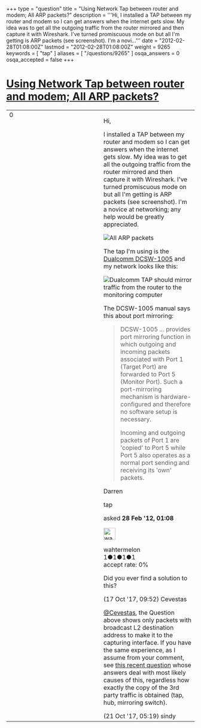 +++
type = "question"
title = "Using Network Tap between router and modem; All ARP packets?"
description = '''Hi, I installed a TAP between my router and modem so I can get answers when the internet gets slow. My idea was to get all the outgoing traffic from the router mirrored and then capture it with Wireshark. I&#x27;ve turned promiscuous mode on but all I&#x27;m getting is ARP packets (see screenshot). I&#x27;m a novi...'''
date = "2012-02-28T01:08:00Z"
lastmod = "2012-02-28T01:08:00Z"
weight = 9265
keywords = [ "tap" ]
aliases = [ "/questions/9265" ]
osqa_answers = 0
osqa_accepted = false
+++

<div class="headNormal">

# [Using Network Tap between router and modem; All ARP packets?](/questions/9265/using-network-tap-between-router-and-modem-all-arp-packets)

</div>

<div id="main-body">

<div id="askform">

<table id="question-table" style="width:100%;"><colgroup><col style="width: 50%" /><col style="width: 50%" /></colgroup><tbody><tr class="odd"><td style="width: 30px; vertical-align: top"><div class="vote-buttons"><div id="post-9265-score" class="post-score" title="current number of votes">0</div><div id="favorite-count" class="favorite-count"></div></div></td><td><div id="item-right"><div class="question-body"><p>Hi,</p><p>I installed a TAP between my router and modem so I can get answers when the internet gets slow. My idea was to get all the outgoing traffic from the router mirrored and then capture it with Wireshark. I've turned promiscuous mode on but all I'm getting is ARP packets (see screenshot). I'm a novice at networking; any help would be greatly appreciated.</p><p><img src="http://i.imgur.com/YTwoN.png" alt="All ARP packets" /></p><p>The tap I'm using is the <a href="http://www.dual-comm.com/port-mirroring-LAN_switch.htm">Dualcomm DCSW-1005</a> and my network looks like this:</p><p><img src="http://i.imgur.com/nASAP.jpg" alt="Dualcomm TAP should mirror traffic from the router to the monitoring computer" /></p><p>The DCSW-1005 manual says this about port mirroring:</p><blockquote><p>DCSW-1005 ... provides port mirroring function in which outgoing and incoming packets associated with Port 1 (Target Port) are forwarded to Port 5 (Monitor Port). Such a port-mirroring mechanism is hardware-configured and therefore no software setup is necessary.</p><p>Incoming and outgoing packets of Port 1 are 'copied' to Port 5 while Port 5 also operates as a normal port sending and receiving its 'own' packets.</p></blockquote><p>Darren</p></div><div id="question-tags" class="tags-container tags">tap</div><div id="question-controls" class="post-controls"></div><div class="post-update-info-container"><div class="post-update-info post-update-info-user"><p>asked <strong>28 Feb '12, 01:08</strong></p><img src="https://secure.gravatar.com/avatar/890cfeb384c825616c0898ba3dab9ede?s=32&amp;d=identicon&amp;r=g" class="gravatar" width="32" height="32" alt="wahtermelon&#39;s gravatar image" /><p>wahtermelon<br />
<span class="score" title="1 reputation points">1</span><span title="1 badges"><span class="badge1">●</span><span class="badgecount">1</span></span><span title="1 badges"><span class="silver">●</span><span class="badgecount">1</span></span><span title="1 badges"><span class="bronze">●</span><span class="badgecount">1</span></span><br />
<span class="accept_rate" title="Rate of the user&#39;s accepted answers">accept rate:</span> <span title="wahtermelon has no accepted answers">0%</span></p></img></div></div><div id="comments-container-9265" class="comments-container"><span id="63973"></span><div id="comment-63973" class="comment"><div id="post-63973-score" class="comment-score"></div><div class="comment-text"><p>Did you ever find a solution to this?</p></div><div id="comment-63973-info" class="comment-info"><span class="comment-age">(17 Oct '17, 09:52)</span> Cevestas</div></div><span id="64065"></span><div id="comment-64065" class="comment"><div id="post-64065-score" class="comment-score"></div><div class="comment-text"><p><a href="https://ask.wireshark.org/users/44226/cevestas">@Cevestas</a>, the Question above shows only packets with broadcast L2 destination address to make it to the capturing interface. If you have the same experience, as I assume from your comment, see <a href="https://ask.wireshark.org/questions/64033/promiscuous-mode-nic-adapter-setup-required">this recent question</a> whose answers deal with most likely causes of this, regardless how exactly the copy of the 3rd party traffic is obtained (tap, hub, mirroring switch).</p></div><div id="comment-64065-info" class="comment-info"><span class="comment-age">(21 Oct '17, 05:19)</span> sindy</div></div></div><div id="comment-tools-9265" class="comment-tools"></div><div class="clear"></div><div id="comment-9265-form-container" class="comment-form-container"></div><div class="clear"></div></div></td></tr></tbody></table>

</div>

</div>

